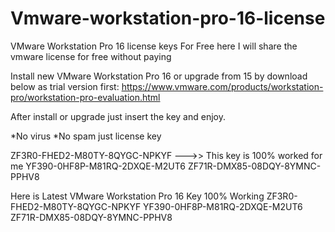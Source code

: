 # Vmware-workstation-pro-16-license
VMware Workstation Pro 16 license keys For Free here I will share the vmware license for free without paying

Install new VMware Workstation Pro 16 or upgrade from 15 by download below as trial version first: https://www.vmware.com/products/workstation-pro/workstation-pro-evaluation.html

After install or upgrade just insert the key and enjoy.

*No virus *No spam just license key

ZF3R0-FHED2-M80TY-8QYGC-NPKYF --->> This key is 100% worked for me YF390-0HF8P-M81RQ-2DXQE-M2UT6 ZF71R-DMX85-08DQY-8YMNC-PPHV8

Here is Latest VMware Workstation Pro 16 Key 100% Working ZF3R0-FHED2-M80TY-8QYGC-NPKYF YF390-0HF8P-M81RQ-2DXQE-M2UT6 ZF71R-DMX85-08DQY-8YMNC-PPHV8
